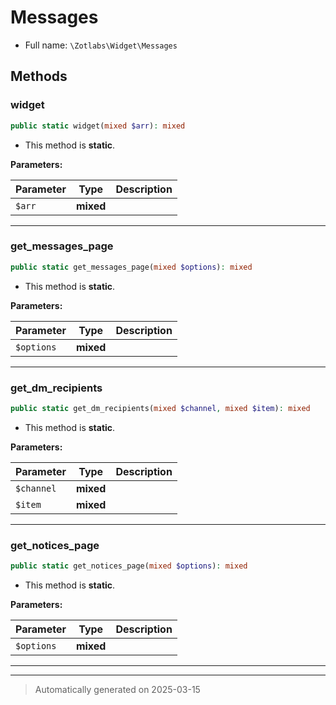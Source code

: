 
# Messages





* Full name: `\Zotlabs\Widget\Messages`




## Methods


### widget



```php
public static widget(mixed $arr): mixed
```



* This method is **static**.




**Parameters:**

| Parameter | Type | Description |
|-----------|------|-------------|
| `$arr` | **mixed** |  |





***

### get_messages_page



```php
public static get_messages_page(mixed $options): mixed
```



* This method is **static**.




**Parameters:**

| Parameter | Type | Description |
|-----------|------|-------------|
| `$options` | **mixed** |  |





***

### get_dm_recipients



```php
public static get_dm_recipients(mixed $channel, mixed $item): mixed
```



* This method is **static**.




**Parameters:**

| Parameter | Type | Description |
|-----------|------|-------------|
| `$channel` | **mixed** |  |
| `$item` | **mixed** |  |





***

### get_notices_page



```php
public static get_notices_page(mixed $options): mixed
```



* This method is **static**.




**Parameters:**

| Parameter | Type | Description |
|-----------|------|-------------|
| `$options` | **mixed** |  |





***


***
> Automatically generated on 2025-03-15
